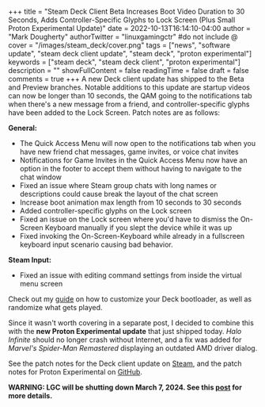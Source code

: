 +++
title = "Steam Deck Client Beta Increases Boot Video Duration to 30 Seconds, Adds Controller-Specific Glyphs to Lock Screen (Plus Small Proton Experimental Update)"
date = 2022-10-13T16:14:10-04:00
author = "Mark Dougherty"
authorTwitter = "linuxgamingctr" #do not include @
cover = "/images/steam_deck/cover.png"
tags = ["news", "software update", "steam deck client update", "steam deck", "proton experimental"]
keywords = ["steam deck", "steam deck client", "proton experimental"]
description = ""
showFullContent = false
readingTime = false
draft = false
comments = true
+++
A new Deck client update has shipped to the Beta and Preview branches. Notable additions to this update are startup videos can now be longer than 10 seconds, the QAM going to the notifications tab when there's a new message from a friend, and controller-specific glyphs have been added to the Lock Screen. Patch notes are as follows:

**General:**

- The Quick Access Menu will now open to the notifications tab when you have new friend chat messages, game invites, or voice chat invites
- Notifications for Game Invites in the Quick Access Menu now have an option in the footer to accept them without having to navigate to the chat window
- Fixed an issue where Steam group chats with long names or descriptions could cause break the layout of the chat screen
- Increase boot animation max length from 10 seconds to 30 seconds
- Added controller-specific glyphs on the Lock screen
- Fixed an issue on the Lock screen where you'd have to dismiss the On-Screen Keyboard manually if you slept the device while it was up
- Fixed invoking the On-Screen-Keyboard while already in a fullscreen keyboard input scenario causing bad behavior.

**Steam Input:**
- Fixed an issue with editing command settings from inside the virtual menu screen

Check out my [guide](https://linuxgamingcentral.com/posts/randomize-deck-startup-videos-guide/) on how to customize your Deck bootloader, as well as randomize what gets played.

Since it wasn't worth covering in a separate post, I decided to combine this with the **new Proton Experimental update** that just shipped today. *Halo Infinite* should no longer crash without Internet, and a fix was added for *Marvel's Spider-Man Remastered* displaying an outdated AMD driver dialog.

See the patch notes for the Deck client update on [Steam](https://steamcommunity.com/games/1675200/announcements/detail/6186282400389030370), and the patch notes for Proton Experimental on [GitHub](https://github.com/ValveSoftware/Proton/wiki/Changelog).

**WARNING: LGC will be shutting down March 7, 2024. See this [post](https://linuxgamingcentral.com/posts/the-end-of-lgc/) for more details.**
